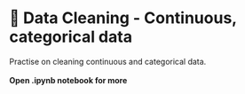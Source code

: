 # 🧹 Data Cleaning - Continuous, categorical data
Practise on cleaning continuous and categorical data. <br><br>**Open .ipynb notebook for more**
